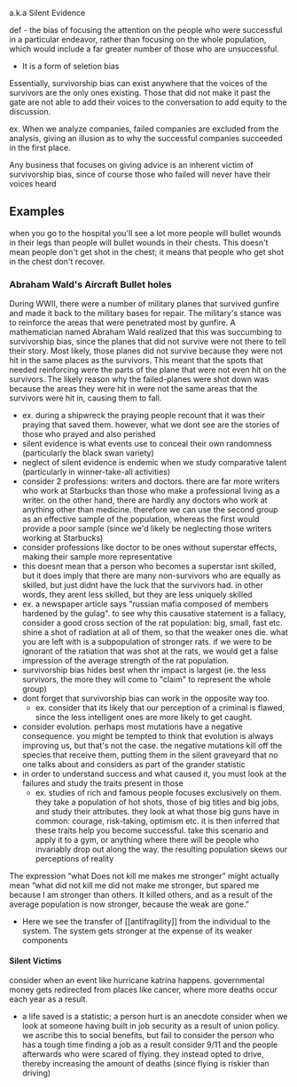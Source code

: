 
a.k.a Silent Evidence

def - the bias of focusing the attention on the people who were successful in a particular endeavor, rather than focusing on the whole population, which would include a far greater number of those who are unsuccessful.
- It is a form of seletion bias

Essentially, survivorship bias can exist anywhere that the voices of the survivors are the only ones existing. Those that did not make it past the gate are not able to add their voices to the conversation to add equity to the discussion.

ex. When we analyze companies, failed companies are excluded from the analysis, giving an illusion as to why the successful companies succeeded in the first place.

Any business that focuses on giving advice is an inherent victim of survivorship bias, since of course those who failed will never have their voices heard

## Examples
when you go to the hospital you'll see a lot more people will bullet wounds in their legs than people will bullet wounds in their chests. This doesn't mean people don't get shot in the chest; it means that people who get shot in the chest don't recover.

### Abraham Wald's Aircraft Bullet holes
During WWII, there were a number of military planes that survived gunfire and made it back to the military bases for repair. The military's stance was to reinforce the areas that were penetrated most by gunfire. A mathematician named Abraham Wald realized that this was succumbing to survivorship bias, since the planes that did not survive were not there to tell their story. Most likely, those planes did not survive because they were not hit in the same places as the survivors. This meant that the spots that needed reinforcing were the parts of the plane that were not even hit on the survivors. The likely reason why the failed-planes were shot down was because the areas they were hit in were not the same areas that the survivors were hit in, causing them to fall.


- ex. during a shipwreck the praying people recount that it was their praying that saved them. however, what we dont see are the stories of those who prayed and also perished
- silent evidence is what events use to conceal their own randomness (particularly the black swan variety)
- neglect of silent evidence is endemic when we study comparative talent (particularly in winner-take-all activities)
- consider 2 professions: writers and doctors. there are far more writers who work at Starbucks than those who make a professional living as a writer. on the other hand, there are hardly any doctors who work at anything other than medicine. therefore we can use the second group as an effective sample of the population, whereas the first would provide a poor sample (since we'd likely be neglecting those writers working at Starbucks) 
- consider professions like doctor to be ones without superstar effects, making their sample more representative
- this doesnt mean that a person who becomes a superstar isnt skilled, but it does imply that there are many non-survivors who are equally as skilled, but just didnt have the luck that the survivors had. in other words, they arent less skilled, but they are less uniquely skilled
- ex. a newspaper article says "russian mafia composed of members hardened by the gulag". to see why this causative statement is a fallacy, consider a good cross section of the rat population: big, small, fast etc. shine a shot of radiation at all of them, so that the weaker ones die. what you are left with is a subpopulation of stronger rats. if we were to be ignorant of the ratiation that was shot at the rats, we would get a false impression of the average strength of the rat population.
- survivorship bias hides best when thr impact is largest (ie. the less survivors, the more they will come to "claim" to represent the whole group)
- dont forget that survivorship bias can work in the opposite way too. 
	- ex. consider that its likely that our perception of a criminal is flawed, since the less intelligent ones are more likely to get caught.
- consider evolution. perhaps most mutations have a negative consequence. you might be tempted to think that evolution is always improving us, but that's not the case. the negative mutations kill off the species that receive them, putting them in the silent graveyard that no one talks about and considers as part of the grander statistic
- in order to understand success and what caused it, you must look at the failures and study the traits present in those
	- ex. studies of rich and famous people focuses exclusively on them. they take a population of hot shots, those of big titles and big jobs, and study their attributes. they look at what those big guns have in common: courage, risk-taking, optimism etc. it is then inferred that these traits help you become successful. take this scenario and apply it to a gym, or anything where there will be people who invariably drop out along the way. the resulting population skews our perceptions of reality

The expression “what Does not kill me makes me stronger” might actually mean “what did not kill me did not make me stronger, but spared me because I am stronger than others. It killed others, and as a result of the average population is now stronger, because the weak are gone.”
- Here we see the transfer of [[antifragility]] from the individual to the system. The system gets stronger at the expense of its weaker components

#### Silent Victims
consider when an event like hurricane katrina happens. governmental money gets redirected from places like cancer, where more deaths occur each year as a result.
- a life saved is a statistic; a person hurt is an anecdote
consider when we look at someone having built in job security as a result of union policy. we ascribe this to social benefits, but fail to consider the person who has a tough time finding a job as a result
consider 9/11 and the people afterwards who were scared of flying. they instead opted to drive, thereby increasing the amount of deaths (since flying is riskier than driving)
